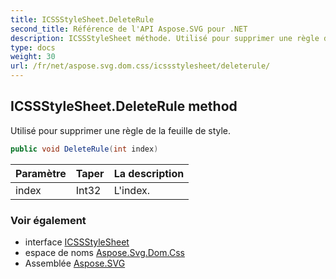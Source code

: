 ```yaml
---
title: ICSSStyleSheet.DeleteRule
second_title: Référence de l'API Aspose.SVG pour .NET
description: ICSSStyleSheet méthode. Utilisé pour supprimer une règle de la feuille de style.
type: docs
weight: 30
url: /fr/net/aspose.svg.dom.css/icssstylesheet/deleterule/
---
```

## ICSSStyleSheet.DeleteRule method

Utilisé pour supprimer une règle de la feuille de style.

```csharp
public void DeleteRule(int index)
```

| Paramètre | Taper | La description |
| --- | --- | --- |
| index | Int32 | L'index. |

### Voir également

* interface [ICSSStyleSheet](../)
* espace de noms [Aspose.Svg.Dom.Css](../../icssstylesheet/)
* Assemblée [Aspose.SVG](../../../)


